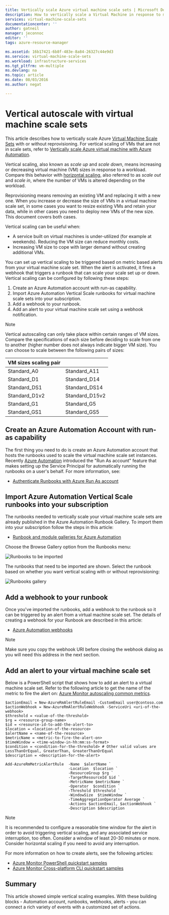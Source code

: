 ```yaml
---
title: Vertically scale Azure virtual machine scale sets | Microsoft Docs
description: How to vertically scale a Virtual Machine in response to monitoring alerts with Azure Automation
services: virtual-machine-scale-sets
documentationcenter: ''
author: gatneil
manager: jeconnoc
editor: ''
tags: azure-resource-manager

ms.assetid: 16b17421-6b8f-483e-8a84-26327c44e9d3
ms.service: virtual-machine-scale-sets
ms.workload: infrastructure-services
ms.tgt_pltfrm: vm-multiple
ms.devlang: na
ms.topic: article
ms.date: 08/03/2016
ms.author: negat

---
```

# Vertical autoscale with virtual machine scale sets
This article describes how to vertically scale Azure [Virtual Machine Scale Sets](https://azure.microsoft.com/services/virtual-machine-scale-sets/) with or without reprovisioning. For vertical scaling of VMs that are not in scale sets, refer to [Vertically scale Azure virtual machine with Azure Automation](../virtual-machines/windows/vertical-scaling-automation.md?toc=%2fazure%2fvirtual-machines%2fwindows%2ftoc.json).

Vertical scaling, also known as *scale up* and *scale down*, means increasing or decreasing virtual machine (VM) sizes in response to a workload. Compare this behavior with [horizontal scaling](virtual-machine-scale-sets-autoscale-overview.md), also referred to as *scale out* and *scale in*, where the number of VMs is altered depending on the workload.

Reprovisioning means removing an existing VM and replacing it with a new one. When you increase or decrease the size of VMs in a virtual machine scale set, in some cases you want to resize existing VMs and retain your data, while in other cases you need to deploy new VMs of the new size. This document covers both cases.

Vertical scaling can be useful when:

* A service built on virtual machines is under-utilized (for example at weekends). Reducing the VM size can reduce monthly costs.
* Increasing VM size to cope with larger demand without creating additional VMs.

You can set up vertical scaling to be triggered based on metric based alerts from your virtual machine scale set. When the alert is activated, it fires a webhook that triggers a runbook that can scale your scale set up or down. Vertical scaling can be configured by following these steps:

1. Create an Azure Automation account with run-as capability.
2. Import Azure Automation Vertical Scale runbooks for virtual machine scale sets into your subscription.
3. Add a webhook to your runbook.
4. Add an alert to your virtual machine scale set using a webhook notification.

> [!NOTE]
> Vertical autoscaling can only take place within certain ranges of VM sizes. Compare the specifications of each size before deciding to scale from one to another (higher number does not always indicate bigger VM size). You can choose to scale between the following pairs of sizes:
> 
> | VM sizes scaling pair |  |
> | --- | --- |
> | Standard_A0 |Standard_A11 |
> | Standard_D1 |Standard_D14 |
> | Standard_DS1 |Standard_DS14 |
> | Standard_D1v2 |Standard_D15v2 |
> | Standard_G1 |Standard_G5 |
> | Standard_GS1 |Standard_GS5 |
> 
> 

## Create an Azure Automation Account with run-as capability
The first thing you need to do is create an Azure Automation account that hosts the runbooks used to scale the virtual machine scale set instances. Recently [Azure Automation](https://azure.microsoft.com/services/automation/) introduced the "Run As account" feature that makes setting up the Service Principal for automatically running the runbooks on a user's behalf. For more information, see:

* [Authenticate Runbooks with Azure Run As account](../automation/automation-sec-configure-azure-runas-account.md)

## Import Azure Automation Vertical Scale runbooks into your subscription
The runbooks needed to vertically scale your virtual machine scale sets are already published in the Azure Automation Runbook Gallery. To import them into your subscription follow the steps in this article:

* [Runbook and module galleries for Azure Automation](../automation/automation-runbook-gallery.md)

Choose the Browse Gallery option from the Runbooks menu:

![Runbooks to be imported][runbooks]

The runbooks that need to be imported are shown. Select the runbook based on whether you want vertical scaling with or without reprovisioning:

![Runbooks gallery][gallery]

## Add a webhook to your runbook
Once you've imported the runbooks, add a webhook to the runbook so it can be triggered by an alert from a virtual machine scale set. The details of creating a webhook for your Runbook are described in this article:

* [Azure Automation webhooks](../automation/automation-webhooks.md)

> [!NOTE]
> Make sure you copy the webhook URI before closing the webhook dialog as you will need this address in the next section.
> 
> 

## Add an alert to your virtual machine scale set
Below is a PowerShell script that shows how to add an alert to a virtual machine scale set. Refer to the following article to get the name of the metric to fire the alert on:
[Azure Monitor autoscaling common metrics](../monitoring-and-diagnostics/insights-autoscale-common-metrics.md).

```
$actionEmail = New-AzureRmAlertRuleEmail -CustomEmail user@contoso.com
$actionWebhook = New-AzureRmAlertRuleWebhook -ServiceUri <uri-of-the-webhook>
$threshold = <value-of-the-threshold>
$rg = <resource-group-name>
$id = <resource-id-to-add-the-alert-to>
$location = <location-of-the-resource>
$alertName = <name-of-the-resource>
$metricName = <metric-to-fire-the-alert-on>
$timeWindow = <time-window-in-hh:mm:ss-format>
$condition = <condition-for-the-threshold> # Other valid values are LessThanOrEqual, GreaterThan, GreaterThanOrEqual
$description = <description-for-the-alert>

Add-AzureRmMetricAlertRule  -Name  $alertName `
                            -Location  $location `
                            -ResourceGroup $rg `
                            -TargetResourceId $id `
                            -MetricName $metricName `
                            -Operator  $condition `
                            -Threshold $threshold `
                            -WindowSize  $timeWindow `
                            -TimeAggregationOperator Average `
                            -Actions $actionEmail, $actionWebhook `
                            -Description $description
```

> [!NOTE]
> It is recommended to configure a reasonable time window for the alert in order to avoid triggering vertical scaling, and any associated service interruption, too often. Consider a window of least 20-30 minutes or more. Consider horizontal scaling if you need to avoid any interruption.
> 
> 

For more information on how to create alerts, see the following articles:

* [Azure Monitor PowerShell quickstart samples](../monitoring-and-diagnostics/insights-powershell-samples.md)
* [Azure Monitor Cross-platform CLI quickstart samples](../monitoring-and-diagnostics/insights-cli-samples.md)

## Summary
This article showed simple vertical scaling examples. With these building blocks - Automation account, runbooks, webhooks, alerts - you can connect a rich variety of events with a customized set of actions.

[runbooks]: ./media/virtual-machine-scale-sets-vertical-scale-reprovision/runbooks.png
[gallery]: ./media/virtual-machine-scale-sets-vertical-scale-reprovision/runbooks-gallery.png
